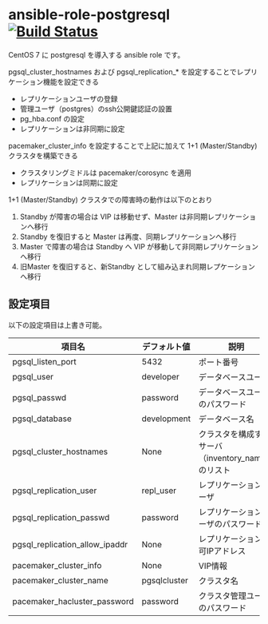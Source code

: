 # ansible-role-postgresql [![Build Status](https://travis-ci.org/izumimatsuo/ansible-role-postgresql.svg?branch=master)](https://travis-ci.org/izumimatsuo/ansible-role-postgresql)

CentOS 7 に postgresql を導入する ansible role です。

pgsql_cluster_hostnames および pgsql_replication_* を設定することでレプリケーション機能を設定できる

- レプリケーションユーザの登録
- 管理ユーザ（postgres）のssh公開鍵認証の設置
- pg_hba.conf の設定
- レプリケーションは非同期に設定

pacemaker_cluster_info を設定することで上記に加えて 1+1 (Master/Standby) クラスタを構築できる

- クラスタリングミドルは pacemaker/corosync を適用
- レプリケーションは同期に設定

1+1 (Master/Standby) クラスタでの障害時の動作は以下のとおり

1. Standby が障害の場合は VIP は移動せず、Master は非同期レプリケーションへ移行
1. Standby を復旧すると Master は再度、同期レプリケーションへ移行
1. Master で障害の場合は Standby へ VIP が移動して非同期レプリケーションへ移行
1. 旧Master を復旧すると、新Standby として組み込まれ同期レプケーションへ移行

## 設定項目

以下の設定項目は上書き可能。

| 項目名                   | デフォルト値 | 説明       |
| ------------------------ | ------------ | ---------- |
| pgsql_listen_port        | 5432         | ポート番号 |
| pgsql_user               | developer    | データベースユーザ |
| pgsql_passwd             | password     | データベースユーザのパスワード |
| pgsql_database           | development  | データベース名 |
| pgsql_cluster_hostnames  | None         | クラスタを構成するサーバ（inventory_name）のリスト |
| pgsql_replication_user   | repl_user    | レプリケーションユーザ |
| pgsql_replication_passwd | password     | レプリケーションユーザのパスワード |
| pgsql_replication_allow_ipaddr | None   | レプリケーション許可IPアドレス |
| pacemaker_cluster_info   | None         | VIP情報 |
| pacemaker_cluster_name   | pgsqlcluster | クラスタ名 |
| pacemaker_hacluster_password | password | クラスタ管理ユーザのパスワード |
